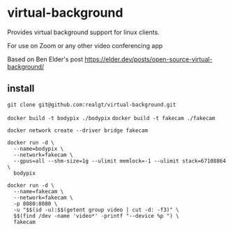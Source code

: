 # virtual-background

Provides virtual background support for linux clients. 

For use on Zoom or any other video conferencing app

Based on Ben Elder's post https://elder.dev/posts/open-source-virtual-background/

## install
`git clone git@github.com:realgt/virtual-background.git`

`docker build -t bodypix ./bodypix`
`docker build -t fakecam ./fakecam`

`docker network create --driver bridge fakecam`

```
docker run -d \
  --name=bodypix \
  --network=fakecam \
  --gpus=all --shm-size=1g --ulimit memlock=-1 --ulimit stack=67108864 \
  bodypix
```

```
docker run -d \
  --name=fakecam \
  --network=fakecam \
  -p 8080:8080 \
  -u "$$(id -u):$$(getent group video | cut -d: -f3)" \
  $$(find /dev -name 'video*' -printf "--device %p ") \
  fakecam
```
